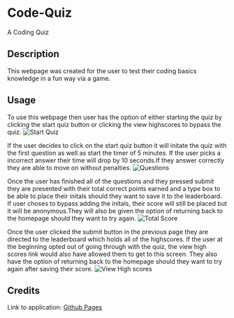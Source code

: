 # Code-Quiz

A Coding Quiz

## Description

This webpage was created for the user to test their coding basics knowledge in a fun way via a game.

## Usage

To use this webpage then user has the option of either starting the quiz by clicking the start quiz button or clicking the view highscores to bypass the quiz.
![Start Quiz](images/intro-screenshot.png)

If the user decides to click on the start quiz button it will initate the quiz with the first question as well as start the timer of 5 minutes. If the user picks a incorrect answer their time will drop by 10 seconds.If they answer correctly they are able to move on without penalties.
![Questions](images/questions-screenshot.png)

Once the user has finished all of the questions and they pressed submit they are presented with their total correct points earned and a type box to be able to place their initals should they want to save it to the leaderboard. If user choses to bypass adding the initals, their score will still be placed but it will be anonymous.They will also be given the option of returning back to the homepage should they want to try again.
![Total Score ](images/totalScore-screenshot.png)

Once the user clicked the submit button in the previous page they are directed to the leaderboard which holds all of the highscores. If the user at the beginning opted out of going through with the quiz, the view high scores link would also have allowed them to get to this screen. They also have the option of returning back to the homepage should they want to try again after saving their score.
![View High scores](images/leaderboard-screenshot.png)

## Credits

Link to application:
<a href="">Github Pages</a>
